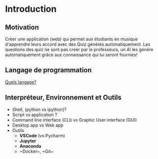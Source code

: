 # Introduction

## Motivation
Créer une application (web) qui permet aux étudiants en musique d'apprendre leurs accord avec des Quiz générés automatiquement. Les questions des quiz ne sont pas creer par le professeurs, un AI les génère automatiquement grâce aux connaissance qui lui seront fournies!

## Langage de programmation
[Quels langage?](assets/langugage.jpg)

## Interpréteur, Environnement et Outils

* Shell, (python vs ipython)?
* Script vs application ?
* Command line interface (CLI) vs Graphic User interface (GUI)
* Desktop app vs Web app
* Outils
  * **VSCode** (vs Pycharm)
  * **Jupyter**
  * **Anaconda**
  * ~Docker~, ~Git~

